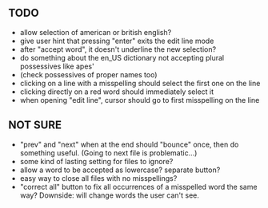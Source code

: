 ## TODO
- allow selection of american or british english?
- give user hint that pressing "enter" exits the edit line mode
- after "accept word", it doesn't underline the new selection?
- do something about the en_US dictionary not accepting plural possessives like apes'
- (check possessives of proper names too)
- clicking on a line with a misspelling should select the first one on the line
- clicking directly on a red word should immediately select it
- when opening "edit line", cursor should go to first misspelling on the line

## NOT SURE
- "prev" and "next" when at the end should "bounce" once, then do something useful. (Going to next file is problematic...)
- some kind of lasting setting for files to ignore?
- allow a word to be accepted as lowercase? separate button?
- easy way to close all files with no misspellings?
- "correct all" button to fix all occurrences of a misspelled word the same way? Downside: will change words the user can't see.
